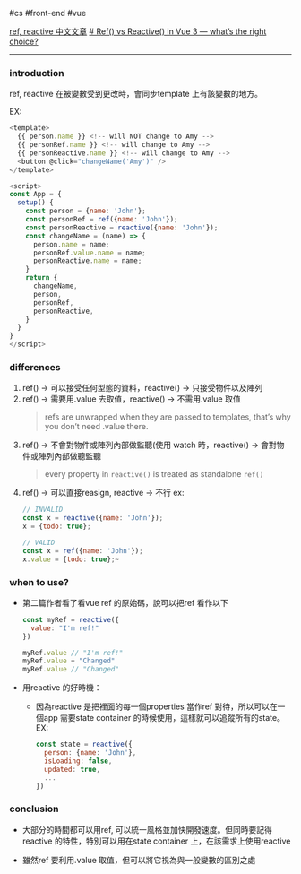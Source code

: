 #cs #front-end #vue 

[ref, reactive 中文文章](https://medium.com/i-am-mike/vue-3-ref-%E8%B7%9F-reactive-%E6%88%91%E8%A9%B2%E6%80%8E%E9%BA%BC%E9%81%B8-2fb6b6735a3c)
[# Ref() vs Reactive() in Vue 3 — what’s the right choice?](https://medium.com/@bsalwiczek/ref-vs-reactive-in-vue-3-whats-the-right-choice-7c6f7265ce39)

---

### introduction
ref, reactive 在被變數受到更改時，會同步template 上有該變數的地方。

EX:
```js
<template>
  {{ person.name }} <!-- will NOT change to Amy -->
  {{ personRef.name }} <!-- will change to Amy -->
  {{ personReactive.name }} <!-- will change to Amy -->
  <button @click="changeName('Amy')" />
</template>

<script>
const App = {
  setup() {
    const person = {name: 'John'};
    const personRef = ref({name: 'John'});
    const personReactive = reactive({name: 'John'});
    const changeName = (name) => {
      person.name = name;
      personRef.value.name = name;
      personReactive.name = name;
    }
    return {
      changeName,
      person,
      personRef,
      personReactive,
    }
  }
}
</script>

```

### differences
1.  ref() → 可以接受任何型態的資料，reactive() → 只接受物件以及陣列
2.  ref() → 需要用.value 去取值，reactive() → 不需用.value 取值
    > refs are unwrapped when they are passed to templates, that’s why you don’t need .value there.
3.  ref() → 不會對物件或陣列內部做監聽(使用 watch 時，reactive() → 會對物件或陣列內部做聽監聽
    > every property in `reactive()` is treated as standalone `ref()`
4.  ref() → 可以直接reasign, reactive → 不行
	ex:
	```js
	// INVALID
	const x = reactive({name: 'John'});
	x = {todo: true};

	// VALID
	const x = ref({name: 'John'});
	x.value = {todo: true};~
	```
	

### when to use?
- 第二篇作者看了看vue ref 的原始碼，說可以把ref 看作以下
	```js
	const myRef = reactive({
	  value: "I'm ref!"
	})

	myRef.value // "I'm ref!"
	myRef.value = "Changed"
	myRef.value // "Changed"
	```
	
- 用reactive 的好時機：
	- 因為reactive 是把裡面的每一個properties 當作ref 對待，所以可以在一個app 需要state container 的時候使用，這樣就可以追蹤所有的state。 EX:
		```js
		const state = reactive({
		  person: {name: 'John'},
		  isLoading: false,
		  updated: true,
		  ...
		})
		```
		

### conclusion 
- 大部分的時間都可以用ref, 可以統一風格並加快開發速度。但同時要記得reactive 的特性，特別可以用在state container 上，在該需求上使用reactive

- 雖然ref 要利用.value 取值，但可以將它視為與一般變數的區別之處

